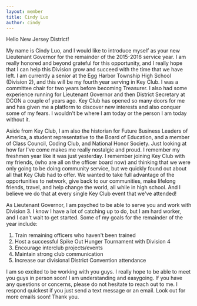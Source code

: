```yaml
---
layout: member
title: Cindy Luo
author: cindy
---
```


Hello New Jersey District!

My name is Cindy Luo, and I would like to introduce myself as your new Lieutenant Governor for the remainder of the 2015-2016 service year. I am really honored and beyond grateful for this opportunity, and I really hope that I can help this Division grow and succeed with the time that we have left. I am currently a senior at the Egg Harbor Township High School (Division 2), and this will be my fourth year serving in Key Club. I was a committee chair for two years before becoming Treasurer. I also had some experience running for Lieutenant Governor and then District Secretary at DCON a couple of years ago. Key Club has opened so many doors for me and has given me a platform to discover new interests and also conquer some of my fears. I wouldn't be where I am today or the person I am today without it. 

Aside from Key Club, I am also the historian for Future Business Leaders of America, a student representative to the Board of Education, and a member of Class Council, Coding Club, and National Honor Society. Just looking at how far I've come makes me really nostalgic and proud. I remember my freshmen year like it was just yesterday. I remember joining Key Club with my friends, (who are all on the officer board now) and thinking that we were only going to be doing community service, but we quickly found out about all that Key Club had to offer. We wanted to take full advantage of the opportunities to network, give back to our communities, make lifelong friends, travel, and help change the world, all while in high school. And I believe we do that at every single Key Club event that we've attended! 

As Lieutenant Governor, I am psyched to be able to serve you and work with Division 3. I know I have a lot of catching up to do, but I am hard worker, and I can't wait to get started. Some of my goals for the remainder of the year include:

1. Train remaining officers who haven't been trained
2. Host a successful Spike Out Hunger Tournament with Division 4
3. Encourage interclub projects/events
4. Maintain strong club communication 
5. Increase our divisional District Convention attendance

I am so excited to be working with you guys. I really hope to be able to meet you guys in person soon! I am understanding and easygoing. If you have any questions or concerns, please do not hesitate to reach out to me. I respond quickest if you just send a text message or an email. Look out for more emails soon! Thank you.
